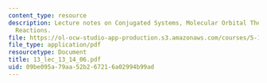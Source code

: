 ```yaml
---
content_type: resource
description: Lecture notes on Conjugated Systems, Molecular Orbital Theory, and Electrocyclic
  Reactions.
file: https://ol-ocw-studio-app-production.s3.amazonaws.com/courses/5-13-organic-chemistry-ii-fall-2006/09be095a79aa52b267216a02994b99ad_13_lec_13_14_06.pdf
file_type: application/pdf
resourcetype: Document
title: 13_lec_13_14_06.pdf
uid: 09be095a-79aa-52b2-6721-6a02994b99ad
---
```

